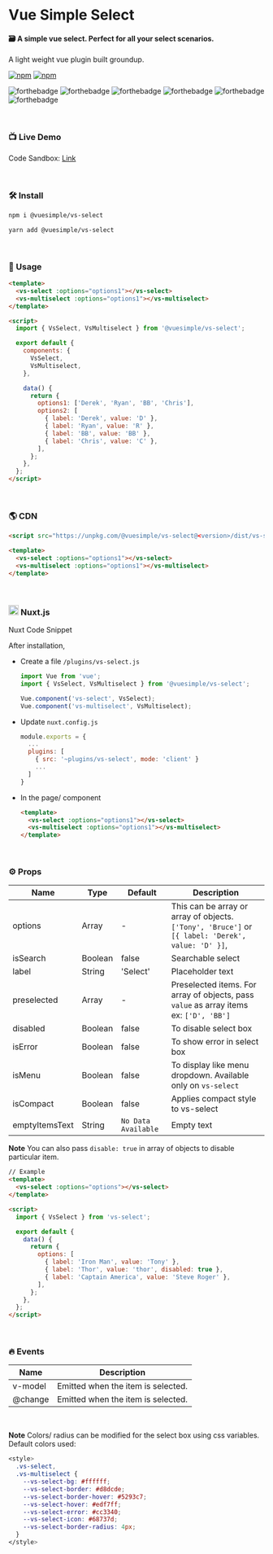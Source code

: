 # Vue Simple Select

#### 🗃 A simple vue select. Perfect for all your select scenarios.

A light weight vue plugin built groundup.

[![npm](https://img.shields.io/npm/v/@vuesimple/vs-select.svg)](https://www.npmjs.com/package/@vuesimple/vs-select)
[![npm](https://img.shields.io/npm/dt/@vuesimple/vs-select.svg)](https://img.shields.io/npm/dt/@vuesimple/vs-select.svg)
<br />

![forthebadge](https://forthebadge.com/images/badges/made-with-vue.svg)
![forthebadge](https://forthebadge.com/images/badges/made-with-javascript.svg)
![forthebadge](https://forthebadge.com/images/badges/built-with-love.svg)
![forthebadge](https://forthebadge.com/images/badges/built-with-swag.svg)
![forthebadge](https://forthebadge.com/images/badges/check-it-out.svg)
![forthebadge](https://forthebadge.com/images/badges/60-percent-of-the-time-works-every-time.svg)

<br />

### 📺 Live Demo

Code Sandbox: [Link](https://codesandbox.io/s/vs-select-4ek10)

<br />

### 🛠 Install

```bash
npm i @vuesimple/vs-select
```

```bash
yarn add @vuesimple/vs-select
```

<br />

### 🚀 Usage

```html
<template>
  <vs-select :options="options1"></vs-select>
  <vs-multiselect :options="options1"></vs-multiselect>
</template>

<script>
  import { VsSelect, VsMultiselect } from '@vuesimple/vs-select';

  export default {
    components: {
      VsSelect,
      VsMultiselect,
    },

    data() {
      return {
        options1: ['Derek', 'Ryan', 'BB', 'Chris'],
        options2: [
          { label: 'Derek', value: 'D' },
          { label: 'Ryan', value: 'R' },
          { label: 'BB', value: 'BB' },
          { label: 'Chris', value: 'C' },
        ],
      };
    },
  };
</script>
```

<br />

### 🌎 CDN

```html
<script src="https://unpkg.com/@vuesimple/vs-select@<version>/dist/vs-select.min.js"></script>
```

```html
<template>
  <vs-select :options="options1"></vs-select>
  <vs-multiselect :options="options1"></vs-multiselect>
</template>
```

<br />

<h3> 
  <img src="https://nuxtjs.org/favicon.ico" width="20px"> Nuxt.js
</h3>

Nuxt Code Snippet

After installation,

- Create a file `/plugins/vs-select.js`

  ```javascript
  import Vue from 'vue';
  import { VsSelect, VsMultiselect } from '@vuesimple/vs-select';

  Vue.component('vs-select', VsSelect);
  Vue.component('vs-multiselect', VsMultiselect);
  ```

- Update `nuxt.config.js`

  ```javascript
  module.exports = {
    ...
    plugins: [
      { src: '~plugins/vs-select', mode: 'client' }
      ...
    ]
  }
  ```

- In the page/ component

  ```html
  <template>
    <vs-select :options="options1"></vs-select>
    <vs-multiselect :options="options1"></vs-multiselect>
  </template>
  ```

<br />

### ⚙ Props

| Name           | Type    | Default             | Description                                                                                       |
| -------------- | ------- | ------------------- | ------------------------------------------------------------------------------------------------- |
| options        | Array   | -                   | This can be array or array of objects. `['Tony', 'Bruce']` or `[{ label: 'Derek', value: 'D' }]`, |
| isSearch       | Boolean | false               | Searchable select                                                                                 |
| label          | String  | 'Select'            | Placeholder text                                                                                  |
| preselected    | Array   | -                   | Preselected items. For array of objects, pass `value` as array items ex: `['D', 'BB']`            |
| disabled       | Boolean | false               | To disable select box                                                                             |
| isError        | Boolean | false               | To show error in select box                                                                       |
| isMenu         | Boolean | false               | To display like menu dropdown. Available only on `vs-select`                                      |
| isCompact      | Boolean | false               | Applies compact style to vs-select                                                                |
| emptyItemsText | String  | `No Data Available` | Empty text                                                                                        |

**Note**
You can also pass `disable: true` in array of objects to disable particular item.

```html
// Example
<template>
  <vs-select :options="options"></vs-select>
</template>

<script>
  import { VsSelect } from 'vs-select';

  export default {
    data() {
      return {
        options: [
          { label: 'Iron Man', value: 'Tony' },
          { label: 'Thor', value: 'thor', disabled: true },
          { label: 'Captain America', value: 'Steve Roger' },
        ],
      };
    },
  };
</script>
```

<br />

### 🔥 Events

| Name    | Description                        |
| ------- | ---------------------------------- |
| v-model | Emitted when the item is selected. |
| @change | Emitted when the item is selected. |

<br />

**Note**
Colors/ radius can be modified for the select box using css variables.
Default colors used:

```css
<style>
  .vs-select,
  .vs-multiselect {
    --vs-select-bg: #ffffff;
    --vs-select-border: #d8dcde;
    --vs-select-border-hover: #5293c7;
    --vs-select-hover: #edf7ff;
    --vs-select-error: #cc3340;
    --vs-select-icon: #68737d;
    --vs-select-border-radius: 4px;
  }
</style>
```
